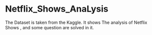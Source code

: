 # Netflix_Shows_AnaLysis
The Dataset is taken from the Kaggle. It shows The analysis of Netflix Shows , and  some question are solved in it.
